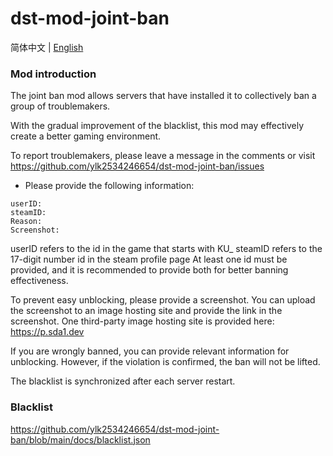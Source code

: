 # dst-mod-joint-ban
简体中文 | [English](https://github.com/ylk2534246654/dst-mod-joint-ban/blob/main/README_en.md)

### Mod introduction

The joint ban mod allows servers that have installed it to collectively ban a group of troublemakers. 
 
With the gradual improvement of the blacklist, this mod may effectively create a better gaming environment.


To report troublemakers, please leave a message in the comments or visit
https://github.com/ylk2534246654/dst-mod-joint-ban/issues

- Please provide the following information:
```
userID:
steamID:
Reason:
Screenshot:
```
userID refers to the id in the game that starts with KU_
steamID refers to the 17-digit number id in the steam profile page
At least one id must be provided, and it is recommended to provide both for better banning effectiveness.

To prevent easy unblocking, please provide a screenshot. 
You can upload the screenshot to an image hosting site and provide the link in the screenshot.
One third-party image hosting site is provided here: https://p.sda1.dev

If you are wrongly banned, you can provide relevant information for unblocking. However, if the violation is confirmed, the ban will not be lifted.

The blacklist is synchronized after each server restart.
 
### Blacklist

https://github.com/ylk2534246654/dst-mod-joint-ban/blob/main/docs/blacklist.json
